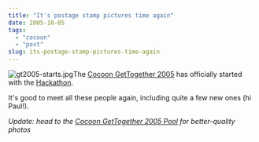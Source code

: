 ```yaml
---
title: "It's postage stamp pictures time again"
date: 2005-10-05
tags: 
  - "cocoon"
  - "post"
slug: its-postage-stamp-pictures-time-again
---
```


![gt2005-starts.jpg](http://codeconsult.ch/bertrand/archives/images/gt2005-starts.jpg)The [Cocoon GetTogether 2005](http://www.cocoongt.org/) has officially started with the [Hackathon](http://wiki.apache.org/cocoon/GT2005Hackaton).

It's good to meet all these people again, including quite a few new ones (hi Paul!).

_Update: head to the [Cocoon GetTogether 2005 Pool](http://www.flickr.com/groups/cocoongt2005/pool/) for better-quality photos_
